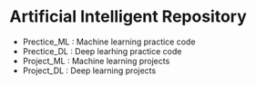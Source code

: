 # Artificial Intelligent Repository

* Prectice_ML : Machine learning practice code 
* Prectice_DL : Deep learhing practice code
* Project_ML : Machine learning projects
* Project_DL : Deep learning projects
